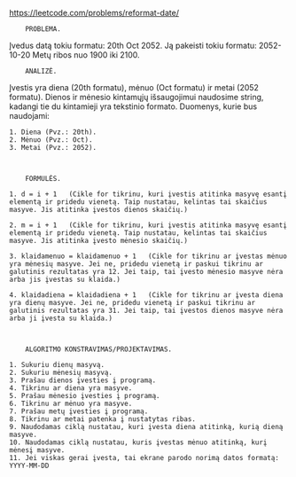 https://leetcode.com/problems/reformat-date/



		PROBLEMA.

Įvedus datą tokiu formatu: 20th Oct 2052. Ją pakeisti tokiu formatu: 2052-10-20
Metų ribos nuo 1900 iki 2100.



		ANALIZĖ.

Įvestis yra diena (20th formatu), mėnuo (Oct formatu) ir metai (2052 formatu).
Dienos ir mėnesio kintamųjų išsaugojimui naudosime string, kadangi tie du kintamieji yra tekstinio formato.
Duomenys, kurie bus naudojami:

	1. Diena (Pvz.: 20th).
	2. Mėnuo (Pvz.: Oct).
	3. Metai (Pvz.: 2052).



		FORMULĖS.

	1. d = i + 1   (Cikle for tikrinu, kuri įvestis atitinka masyvę esantį elementą ir pridedu vienetą. Taip nustatau, kelintas tai skaičius masyve. Jis atitinka įvestos dienos skaičių.)

	2. m = i + 1   (Cikle for tikrinu, kuri įvestis atitinka masyvę esantį elementą ir pridedu vienetą. Taip nustatau, kelintas tai skaičius masyve. Jis atitinka įvesto mėnesio skaičių.)

	3. klaidamenuo = klaidamenuo + 1   (Cikle for tikrinu ar įvestas mėnuo yra mėnesių masyve. Jei ne, pridedu vienetą ir paskui tikrinu ar galutinis rezultatas yra 12. Jei taip, tai įvesto mėnesio masyve nėra arba jis įvestas su klaida.)

	4. klaidadiena = klaidadiena + 1   (Cikle for tikrinu ar įvesta diena yra dienų masyve. Jei ne, pridedu vienetą ir paskui tikrinu ar galutinis rezultatas yra 31. Jei taip, tai įvestos dienos masyve nėra arba ji įvesta su klaida.)



		ALGORITMO KONSTRAVIMAS/PROJEKTAVIMAS.

	1. Sukuriu dienų masyvą.
	2. Sukuriu mėnesių masyvą.
	3. Prašau dienos įvesties į programą.
	4. Tikrinu ar diena yra masyve.
	5. Prašau mėnesio įvesties į programą.
	6. Tikrinu ar mėnuo yra masyve.
	7. Prašau metų įvesties į programą.
	8. Tikrinu ar metai patenka į nustatytas ribas.
	9. Naudodamas ciklą nustatau, kuri įvesta diena atitinką, kurią dieną masyve.
	10. Naudodamas ciklą nustatau, kuris įvestas mėnuo atitinką, kurį mėnesį masyve.
	11. Jei viskas gerai įvesta, tai ekrane parodo norimą datos formatą: YYYY-MM-DD
